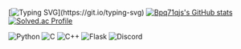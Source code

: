 [![Typing SVG](https://readme-typing-svg.demolab.com?font=Fira+Code&duration=2500&pause=1000&color=F7568D&width=435&lines=This+is+Bpq71qjs'+portfolio.)](https://git.io/typing-svg)
[![Bpq71qjs's GitHub stats](https://github-readme-stats.vercel.app/api?username=bpq71qjs)](https://github.com/anuraghazra/github-readme-stats)
[![Solved.ac Profile](http://mazassumnida.wtf/api/v2/generate_badge?boj=belveth)](https://solved.ac/belveth/)

![Python](https://img.shields.io/badge/Python-3776AB?style=for-the-badge&logo=python&logoColor=white)
![C](https://img.shields.io/badge/C-00599C?style=for-the-badge&logo=c&logoColor=white)
![C++](https://img.shields.io/badge/C%2B%2B-00599C?style=for-the-badge&logo=c%2B%2B&logoColor=white)
![Flask](https://img.shields.io/badge/Flask-000000?style=for-the-badge&logo=flask&logoColor=white)
![Discord](https://img.shields.io/badge/Discord-#5865F2?style=for-the-badge&logo=Discord&logoColor=white)
